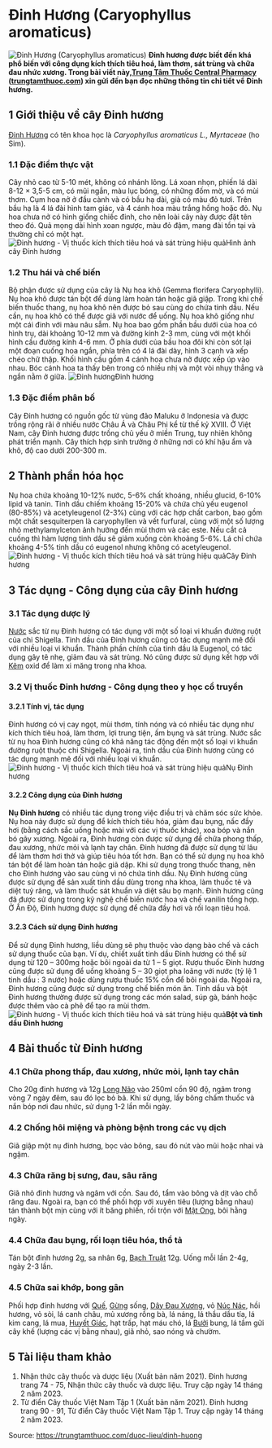 # Đinh Hương (Caryophyllus aromaticus)

![Đinh Hương \(Caryophyllus aromaticus\)](https://trungtamthuoc.com/images/others/cay-dinh-huong-0-7525.jpg)
**Đinh hương được biết đến khá phổ biến với công dụng kích thích tiêu hoá, làm thơm, sát trùng và chữa đau nhức xương. Trong bài viết này,[Trung Tâm Thuốc Central Pharmacy](https://trungtamthuoc.com/ "Trung Tâm Thuốc Central Pharmacy") ([trungtamthuoc.com](https://trungtamthuoc.com/ "trungtamthuoc.com")) xin gửi đến bạn đọc những thông tin chi tiết về Đinh hương.**
##  1 Giới thiệu về cây Đinh hương
[Đinh Hương](https://trungtamthuoc.com/hoat-chat/dinh-huong "Đinh Hương") có tên khoa học là _Caryophyllus aromaticus L., Myrtaceae_ (ho Sim).
### 1.1 Đặc điểm thực vật
Cây nhỏ cao từ 5-10 mét, không có nhánh lông. Lá xoan nhọn, phiến lá dài 8-12 × 3,5-5 cm, có mũi ngắn, màu lục bóng, có những đốm mờ, và có mùi thơm. Cụm hoa nở ở đầu cành và có bầu hạ dài, già có màu đỏ tươi. Trên bầu hạ là 4 lá đài hình tam giác, và 4 cánh hoa màu trắng hồng hoặc đỏ. Nụ hoa chưa nở có hình giống chiếc đinh, cho nên loài cây này được đặt tên theo đó. Quả mọng dài hình xoan ngược, màu đỏ đậm, mang đài tồn tại và thường chỉ có một hạt.
![Đinh hương - Vị thuốc kích thích tiêu hoá và sát trùng hiệu quả](https://trungtamthuoc.com/images/item/cay-dinh-huong-1.jpg)Hình ảnh cây Đinh hương
### 1.2 Thu hái và chế biến
Bộ phận được sử dụng của cây là Nụ hoa khô (Gemma florifera Caryophylli). Nụ hoa khô được tán bột để dùng làm hoàn tán hoặc giã giập. Trong khi chế biến thuốc thang, nụ hoa khô nên được bỏ sau cùng do chứa tinh dầu. Nếu cần, nụ hoa khô có thể được giã với nước để uống.
Nụ hoa khô giống như một cái đinh với màu nâu sẫm. Nụ hoa bao gồm phần bầu dưới của hoa có hình trụ, dài khoảng 10-12 mm và đường kính 2-3 mm, cùng với một khối hình cầu đường kính 4-6 mm. Ở phía dưới của bầu hoa đôi khi còn sót lại một đoạn cuống hoa ngắn, phía trên có 4 lá đài dày, hình 3 cạnh và xếp chéo chữ thập. Khối hình cầu gồm 4 cánh hoa chưa nở được xếp úp vào nhau. Bóc cánh hoa ta thấy bên trong có nhiều nhị và một vòi nhụy thẳng và ngắn nằm ở giữa.
![Đinh hương](https://trungtamthuoc.com/images/item/dinh-huong-va-cong-dung.jpg)Đinh hương
### 1.3 Đặc điểm phân bố
Cây Đinh hương có nguồn gốc từ vùng đảo Maluku ở Indonesia và được trồng rộng rãi ở nhiều nước Châu Á và Châu Phi kể từ thế kỷ XVIII. Ở Việt Nam, cây Đinh hương được trồng chủ yếu ở miền Trung, tuy nhiên không phát triển mạnh. Cây thích hợp sinh trưởng ở những nơi có khí hậu ẩm và khô, độ cao dưới 200-300 m.
##  2 Thành phần hóa học
Nụ hoa chứa khoảng 10-12% nước, 5-6% chất khoáng, nhiều glucid, 6-10% lipid và tanin. Tinh dầu chiếm khoảng 15-20% và chứa chủ yếu eugenol (80-85%) và acetyleugenol (2-3%) cùng với các hợp chất carbon, bao gồm một chất sesquiterpen là caryophyllen và vết furfural, cùng với một số lượng nhỏ methylamylceton ảnh hưởng đến mùi thơm và các este. Nếu cắt cả cuống thì hàm lượng tinh dầu sẽ giảm xuống còn khoảng 5-6%. Lá chỉ chứa khoảng 4-5% tinh dầu có eugenol nhưng không có acetyleugenol.
![Đinh hương - Vị thuốc kích thích tiêu hoá và sát trùng hiệu quả](https://trungtamthuoc.com/images/item/cay-dinh-huong-2.jpg)Cây Đinh hương
##  3 Tác dụng - Công dụng của cây Đinh hương
### 3.1 Tác dụng dược lý 
[Nước](https://trungtamthuoc.com/hoat-chat/nuoc "Nước") sắc từ nụ Đinh hương có tác dụng với một số loại vi khuẩn đường ruột của chi Shigella. Tinh dầu của Đinh hương cũng có tác dụng mạnh mẽ đối với nhiều loại vi khuẩn. Thành phần chính của tinh dầu là Eugenol, có tác dụng gây tê nhẹ, giảm đau và sát trùng. Nó cũng được sử dụng kết hợp với [Kẽm](https://trungtamthuoc.com/hoat-chat/kem "Kẽm") oxid để làm xi măng trong nha khoa.
### 3.2 Vị thuốc Đinh hương - Công dụng theo y học cổ truyền
#### 3.2.1 Tính vị, tác dụng
Đinh hương có vị cay ngọt, mùi thơm, tính nóng và có nhiều tác dụng như kích thích tiêu hoá, làm thơm, lợi trung tiện, ấm bụng và sát trùng. Nước sắc từ nụ hoa Đinh hương cũng có khả năng tác động đến một số loại vi khuẩn đường ruột thuộc chi Shigella. Ngoài ra, tinh dầu của Đinh hương cũng có tác dụng mạnh mẽ đối với nhiều loại vi khuẩn.
![Đinh hương - Vị thuốc kích thích tiêu hoá và sát trùng hiệu quả](https://trungtamthuoc.com/images/item/cay-dinh-huong-3.jpg)Nụ Đinh hương
#### 3.2.2 Công dụng của Đinh hương
**Nụ Đinh hương** có nhiều tác dụng trong việc điều trị và chăm sóc sức khỏe. Nụ hoa này được sử dụng để kích thích tiêu hóa, giảm đau bụng, nấc đầy hơi (bằng cách sắc uống hoặc mài với các vị thuốc khác), xoa bóp và nắn bó gãy xương. Ngoài ra, Đinh hương còn được sử dụng để chữa phong thấp, đau xương, nhức mỏi và lạnh tay chân.
Đinh hương đã được sử dụng từ lâu để làm thơm hơi thở và giúp tiêu hóa tốt hơn. Bạn có thể sử dụng nụ hoa khô tán bột để làm hoàn tán hoặc giã dập. Khi sử dụng trong thuốc thang, nên cho Đinh hương vào sau cùng vì nó chứa tinh dầu.
Nụ Đinh hương cũng được sử dụng để sản xuất tinh dầu dùng trong nha khoa, làm thuốc tê và diệt tuỷ răng, và làm thuốc sát khuẩn và diệt sâu bọ mạnh. Đinh hương cũng đã được sử dụng trong kỹ nghệ chế biến nước hoa và chế vanilin tổng hợp.
Ở Ấn Độ, Đinh hương được sử dụng để chữa đầy hơi và rối loạn tiêu hoá.
#### 3.2.3 Cách sử dụng Đinh hương
Để sử dụng Đinh hương, liều dùng sẽ phụ thuộc vào dạng bào chế và cách sử dụng thuốc của bạn. Ví dụ, chiết xuất tinh dầu Đinh hương có thể sử dụng từ 120 – 300mg hoặc bôi ngoài da từ 1 – 5 giọt. Rượu thuốc Đinh hương cũng được sử dụng để uống khoảng 5 – 30 giọt pha loãng với nước (tỷ lệ 1 tinh dầu : 3 nước) hoặc dùng rượu thuốc 15% cồn để bôi ngoài da.
Ngoài ra, Đinh hương cũng được sử dụng trong chế biến món ăn. Tinh dầu và bột Đinh hương thường được sử dụng trong các món salad, súp gà, bánh hoặc được thêm vào cà phê để tạo ra mùi thơm.
![Đinh hương - Vị thuốc kích thích tiêu hoá và sát trùng hiệu quả](https://trungtamthuoc.com/images/item/cay-dinh-huong-4.jpg)**Bột và tinh dầu Đinh hương**
##  4 Bài thuốc từ Đinh hương
### 4.1 Chữa phong thấp, đau xương, nhức mỏi, lạnh tay chân
Cho 20g đinh hương và 12g [Long Não](https://trungtamthuoc.com/hoat-chat/long-nao "Long Não") vào 250ml cồn 90 độ, ngâm trong vòng 7 ngày đêm, sau đó lọc bỏ bã. Khi sử dụng, lấy bông chấm thuốc và nắn bóp nơi đau nhức, sử dụng 1-2 lần mỗi ngày.
### 4.2 Chống hôi miệng và phòng bệnh trong các vụ dịch
Giã giập một nụ đinh hương, bọc vào bông, sau đó nút vào mũi hoặc nhai và ngậm.
### 4.3 Chữa răng bị sưng, đau, sâu răng
Giã nhỏ đinh hương và ngâm với cồn. Sau đó, tẩm vào bông và dịt vào chỗ răng đau. Ngoài ra, bạn có thể phối hợp với xuyên tiêu (lượng bằng nhau) tán thành bột mịn cùng với ít băng phiến, rồi trộn với [Mật Ong](https://trungtamthuoc.com/hoat-chat/mat-ong "Mật Ong"), bôi hằng ngày.
### 4.4 Chữa đau bụng, rối loạn tiêu hóa, thổ tả
Tán bột đinh hương 2g, sa nhân 6g, [Bạch Truật](https://trungtamthuoc.com/duoc-lieu/bach-truat-46 "Bạch Truật") 12g. Uống mỗi lần 2-4g, ngày 2-3 lần.
### 4.5 Chữa sai khớp, bong gân
Phối hợp đinh hương với [Quế](https://trungtamthuoc.com/hoat-chat/que "Quế"), [Gừng](https://trungtamthuoc.com/hoat-chat/gung "Gừng") sống, [Dây Đau Xương](https://trungtamthuoc.com/duoc-lieu/day-dau-xuong "Dây Đau Xương"), vỏ [Núc Nác](https://trungtamthuoc.com/hoat-chat/nuc-nac "Núc Nác"), hồi hương, vỏ sòi, lá canh châu, mủ xương rồng bà, lá náng, lá thầu dầu tía, lá kim cang, lá mua, [Huyết Giác](https://trungtamthuoc.com/hoat-chat/huyet-giac "Huyết Giác"), hạt trấp, hạt máu chó, lá [Bưởi](https://trungtamthuoc.com/duoc-lieu/buoi-50 "Bưởi") bung, lá tầm gửi cây khế (lượng các vị bằng nhau), giã nhỏ, sao nóng và chườm.
##  5 Tài liệu tham khảo
  1. Nhận thức cây thuốc và dược liệu (Xuất bản năm 2021). Đinh hương trang 74 - 75, Nhận thức cây thuốc và dược liệu. Truy cập ngày 14 tháng 2 năm 2023.
  2. Từ điển Cây thuốc Việt Nam Tập 1 (Xuất bản năm 2021). Đinh hương trang 90 - 91, Từ điển Cây thuốc Việt Nam Tập 1. Truy cập ngày 14 tháng 2 năm 2023.




Source: https://trungtamthuoc.com/duoc-lieu/dinh-huong